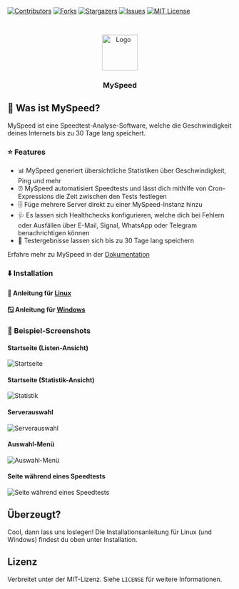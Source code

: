 [![Contributors][contributors-shield]][contributors-url]
[![Forks][forks-shield]][forks-url]
[![Stargazers][stars-shield]][stars-url]
[![Issues][issues-shield]][issues-url]
[![MIT License][license-shield]][license-url]

<br />
<p align="center">
  <a href="https://github.com/gnmyt/myspeed">
    <img src="https://i.imgur.com/aCmA6rH.png" alt="Logo" width="80" height="80">
  </a>
</p>
<h3 align="center">MySpeed</h3>

## 🤔 Was ist MySpeed?

MySpeed ist eine Speedtest-Analyse-Software, welche die Geschwindigkeit deines Internets bis zu 30 Tage lang speichert.

### ⭐ Features

- 📊 MySpeed generiert übersichtliche Statistiken über Geschwindigkeit, Ping und mehr
- ⏰ MySpeed automatisiert Speedtests und lässt dich mithilfe von Cron-Expressions die Zeit zwischen den Tests festlegen
- 🗄️ Füge mehrere Server direkt zu einer MySpeed-Instanz hinzu
- 🩺 Es lassen sich Healthchecks konfigurieren, welche dich bei Fehlern oder Ausfällen über E-Mail, Signal, WhatsApp oder Telegram benachrichtigen können
- 📆 Testergebnisse lassen sich bis zu 30 Tage lang speichern

Erfahre mehr zu MySpeed in der [Dokumentation](https://myspeed.gnmyt.dev)

### ⬇️ Installation

#### 🐧 Anleitung für [Linux](https://myspeed.gnmyt.dev/setup/linux)

#### 🪟 Anleitung für [Windows](https://myspeed.gnmyt.dev/setup/windows)

### 📸 Beispiel-Screenshots

#### Startseite (Listen-Ansicht)

<img src="https://i.imgur.com/XXDLXVX.png" alt="Startseite">

#### Startseite (Statistik-Ansicht)
<img src="https://i.imgur.com/nNaTJTe.png" alt="Statistik">

#### Serverauswahl

<img src="https://i.imgur.com/gZnGSJb.png" alt="Serverauswahl">

#### Auswahl-Menü

<img src="https://i.imgur.com/zCzTJ53.png" alt="Auswahl-Menü">

#### Seite während eines Speedtests

<img src="https://i.imgur.com/RccxiUb.png" alt="Seite während eines Speedtests">

## Überzeugt?

Cool, dann lass uns loslegen! Die Installationsanleitung für Linux (und Windows) findest du oben unter Installation.

## Lizenz

Verbreitet unter der MIT-Lizenz. Siehe `LICENSE` für weitere Informationen.

[contributors-shield]: https://img.shields.io/github/contributors/gnmyt/myspeed.svg?style=for-the-badge

[contributors-url]: https://github.com/gnmyt/myspeed/graphs/contributors

[forks-shield]: https://img.shields.io/github/forks/gnmyt/myspeed.svg?style=for-the-badge

[forks-url]: https://github.com/gnmyt/myspeed/network/members

[stars-shield]: https://img.shields.io/github/stars/gnmyt/myspeed.svg?style=for-the-badge

[stars-url]: https://github.com/gnmyt/myspeed/stargazers

[issues-shield]: https://img.shields.io/github/issues/gnmyt/myspeed.svg?style=for-the-badge

[issues-url]: https://github.com/gnmyt/myspeed/issues

[license-shield]: https://img.shields.io/github/license/gnmyt/myspeed.svg?style=for-the-badge

[license-url]: https://github.com/gnmyt/myspeed/blob/master/LICENSE
